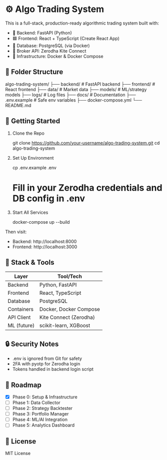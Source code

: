 # ⚙️ Algo Trading System

This is a full-stack, production-ready algorithmic trading system built with:

- 🐍 Backend: FastAPI (Python)
- 🟦 Frontend: React + TypeScript (Create React App)
- 🐘 Database: PostgreSQL (via Docker)
- 📡 Broker API: Zerodha Kite Connect
- 🐳 Infrastructure: Docker & Docker Compose

## 📁 Folder Structure

algo-trading-system/
├── backend/       # FastAPI backend
├── frontend/      # React frontend
├── data/          # Market data
├── models/        # ML/strategy models
├── logs/          # Log files
├── docs/          # Documentation
├── .env.example   # Safe env variables
├── docker-compose.yml
└── README.md

## 🚀 Getting Started

1. Clone the Repo

   git clone https://github.com/your-username/algo-trading-system.git
   cd algo-trading-system

2. Set Up Environment

   cp .env.example .env
   # Fill in your Zerodha credentials and DB config in .env

3. Start All Services

   docker-compose up --build

Then visit:
- Backend: http://localhost:8000
- Frontend: http://localhost:3000

## 🧪 Stack & Tools

Layer        | Tool/Tech
-------------|------------------------
Backend      | Python, FastAPI
Frontend     | React, TypeScript
Database     | PostgreSQL
Containers   | Docker, Docker Compose
API Client   | Kite Connect (Zerodha)
ML (future)  | scikit-learn, XGBoost

## 🔒 Security Notes

- .env is ignored from Git for safety
- 2FA with pyotp for Zerodha login
- Tokens handled in backend login script

## 📌 Roadmap

- [x] Phase 0: Setup & Infrastructure
- [ ] Phase 1: Data Collector
- [ ] Phase 2: Strategy Backtester
- [ ] Phase 3: Portfolio Manager
- [ ] Phase 4: ML/AI Integration
- [ ] Phase 5: Analytics Dashboard

## 📄 License

MIT License
